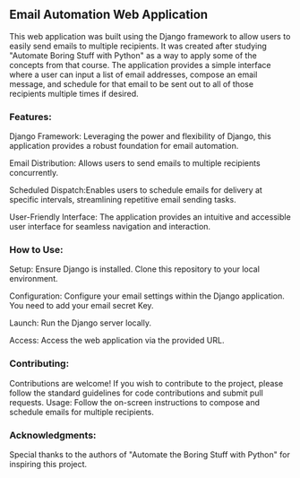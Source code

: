 <h2>Email Automation Web Application</h2>

This web application was built using the Django framework to allow users to easily send emails to multiple recipients. It was created after studying "Automate Boring Stuff with Python" as a way to apply some of the concepts from that course.
The application provides a simple interface where a user can input a list of email addresses, compose an email message, and schedule for that email to be sent out to all of those recipients multiple times if desired.

<h3>Features:</h3>

Django Framework: Leveraging the power and flexibility of Django, this application provides a robust foundation for email automation.

Email Distribution: Allows users to send emails to multiple recipients concurrently.

Scheduled Dispatch:Enables users to schedule emails for delivery at specific intervals, streamlining repetitive email sending tasks.

User-Friendly Interface: The application provides an intuitive and accessible user interface for seamless navigation and interaction.

<h3>How to Use:</h3>

Setup: Ensure Django is installed. Clone this repository to your local environment.

Configuration: Configure your email settings within the Django application. You need to add your email secret Key.

Launch: Run the Django server locally.

Access: Access the web application via the provided URL.

<h3>Contributing:</h3>
Contributions are welcome! If you wish to contribute to the project, please follow the standard guidelines for code contributions and submit pull requests.
Usage: Follow the on-screen instructions to compose and schedule emails for multiple recipients.

<h3>Acknowledgments:</h3>
Special thanks to the authors of "Automate the Boring Stuff with Python" for inspiring this project.
